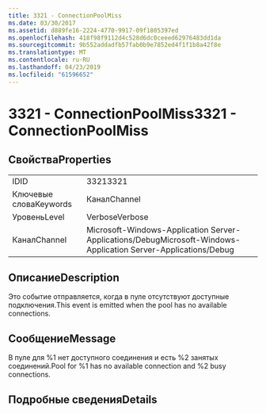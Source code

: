 ```yaml
---
title: 3321 - ConnectionPoolMiss
ms.date: 03/30/2017
ms.assetid: d889fe16-2224-4770-9917-09f1805397ed
ms.openlocfilehash: 418f98f9112d4c528d6dc0ceeed62976483dd1da
ms.sourcegitcommit: 9b552addadfb57fab0b9e7852ed4f1f1b8a42f8e
ms.translationtype: MT
ms.contentlocale: ru-RU
ms.lasthandoff: 04/23/2019
ms.locfileid: "61596652"
---
```

# <a name="3321---connectionpoolmiss"></a><span data-ttu-id="cd27f-102">3321 - ConnectionPoolMiss</span><span class="sxs-lookup"><span data-stu-id="cd27f-102">3321 - ConnectionPoolMiss</span></span>
## <a name="properties"></a><span data-ttu-id="cd27f-103">Свойства</span><span class="sxs-lookup"><span data-stu-id="cd27f-103">Properties</span></span>  
  
|||  
|-|-|  
|<span data-ttu-id="cd27f-104">ID</span><span class="sxs-lookup"><span data-stu-id="cd27f-104">ID</span></span>|<span data-ttu-id="cd27f-105">3321</span><span class="sxs-lookup"><span data-stu-id="cd27f-105">3321</span></span>|  
|<span data-ttu-id="cd27f-106">Ключевые слова</span><span class="sxs-lookup"><span data-stu-id="cd27f-106">Keywords</span></span>|<span data-ttu-id="cd27f-107">Канал</span><span class="sxs-lookup"><span data-stu-id="cd27f-107">Channel</span></span>|  
|<span data-ttu-id="cd27f-108">Уровень</span><span class="sxs-lookup"><span data-stu-id="cd27f-108">Level</span></span>|<span data-ttu-id="cd27f-109">Verbose</span><span class="sxs-lookup"><span data-stu-id="cd27f-109">Verbose</span></span>|  
|<span data-ttu-id="cd27f-110">Канал</span><span class="sxs-lookup"><span data-stu-id="cd27f-110">Channel</span></span>|<span data-ttu-id="cd27f-111">Microsoft-Windows-Application Server-Applications/Debug</span><span class="sxs-lookup"><span data-stu-id="cd27f-111">Microsoft-Windows-Application Server-Applications/Debug</span></span>|  
  
## <a name="description"></a><span data-ttu-id="cd27f-112">Описание</span><span class="sxs-lookup"><span data-stu-id="cd27f-112">Description</span></span>  
 <span data-ttu-id="cd27f-113">Это событие отправляется, когда в пуле отсутствуют доступные подключения.</span><span class="sxs-lookup"><span data-stu-id="cd27f-113">This event is emitted when the pool has no available connections.</span></span>  
  
## <a name="message"></a><span data-ttu-id="cd27f-114">Сообщение</span><span class="sxs-lookup"><span data-stu-id="cd27f-114">Message</span></span>  
 <span data-ttu-id="cd27f-115">В пуле для %1 нет доступного соединения и есть %2 занятых соединений.</span><span class="sxs-lookup"><span data-stu-id="cd27f-115">Pool for %1 has no available connection and %2 busy connections.</span></span>  
  
## <a name="details"></a><span data-ttu-id="cd27f-116">Подробные сведения</span><span class="sxs-lookup"><span data-stu-id="cd27f-116">Details</span></span>
